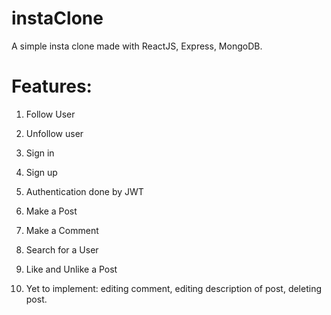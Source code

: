 # instaClone
A simple insta clone made with ReactJS, Express, MongoDB. 

# Features: 
1) Follow User
2) Unfollow user
3) Sign in
4) Sign up
5) Authentication done by JWT
6) Make a Post
7) Make a Comment
8) Search for a User
9) Like and Unlike a Post

10) Yet to implement: editing comment, editing description of post, deleting post. 
